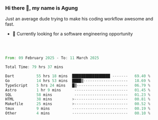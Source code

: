 ### Hi there 👋, my name is Agung
Just an average dude trying to make his coding workflow awesome and fast.

<!--
**agungfir98/agungfir98** is a ✨ _special_ ✨ repository because its `README.md` (this file) appears on your GitHub profile.
-->

- 🔭 Currently looking for a software engineering opportunity
<br/>
<br/>
<!--START_SECTION:waka-->

```rust
From: 09 February 2025 - To: 11 March 2025

Total Time: 79 hrs 37 mins

Dart          55 hrs 18 mins  █████████████████ -------   69.40 %
Go            14 hrs 53 mins  ████▒--------------------   18.69 %
TypeScript    5 hrs 24 mins   █▒-----------------------   06.79 %
Astro         1 hr 9 mins      ------------------------   01.45 %
SQL           58 mins          ------------------------   01.23 %
HTML          38 mins         >------------------------   00.81 %
Makefile      25 mins         >------------------------   00.52 %
tmux          9 mins          -------------------------   00.19 %
Other         4 mins          -------------------------   00.10 %
```

<!--END_SECTION:waka-->
